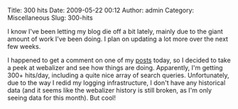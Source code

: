 Title: 300 hits
Date: 2009-05-22 00:12
Author: admin
Category: Miscellaneous
Slug: 300-hits

I know I've been letting my blog die off a bit lately, mainly due to the
giant amount of work I've been doing. I plan on updating a lot more over
the next few weeks.

I happened to get a comment on one of my [posts][] today, so I decided
to take a peek at webalizer and see how things are doing. Apparently,
I'm getting 300+ hits/day, including a quite nice array of search
queries. Unfortunately, due to the way I redid my logging
infrastructure, I don't have any historical data (and it seems like the
webalizer history is still broken, as I'm only seeing data for this
month). But cool!

  [posts]: http://blog.jasonantman.com/2009/02/routhost-dns-problems-godaddy-and-security-through-obscurity/
